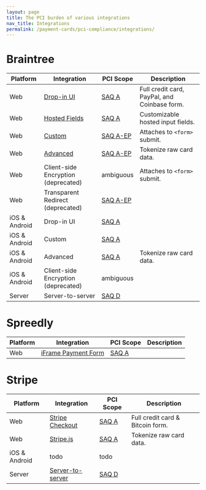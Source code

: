 ```yaml
---
layout: page
title: The PCI burden of various integrations
nav_title: Integrations
permalink: /payment-cards/pci-compliance/integrations/
---
```


# Braintree

Platform | Integration | PCI Scope | Description
-----|-----|-----|-----
Web | [Drop-in UI](https://developers.braintreepayments.com/javascript/guides/drop-in) | [SAQ A](/pci-compliance/saqs/#saq-a) | Full credit card, PayPal, and Coinbase form.
Web | [Hosted Fields](https://developers.braintreepayments.com/javascript/guides/hosted-fields/overview) | [SAQ A](/pci-compliance/saqs/#saq-a) | Customizable hosted input fields.
Web | [Custom](https://developers.braintreepayments.com/javascript/guides/credit-cards#client-side-integration) | [SAQ A-EP](/pci-compliance/saqs/#saq-a-ep) | Attaches to `<form>` submit.
Web | [Advanced](https://developers.braintreepayments.com/javascript/guides/credit-cards#tokenize-card) | [SAQ A-EP](/pci-compliance/saqs/#saq-a-ep) | Tokenize raw card data.
Web | Client-side Encryption (deprecated) | ambiguous | Attaches to `<form>` submit.
Web | Transparent Redirect (deprecated) | [SAQ A-EP](/pci-compliance/saqs/#saq-a-ep) |
iOS & Android | Drop-in UI | [SAQ A](/pci-compliance/saqs/#saq-a) |
iOS & Android | Custom | [SAQ A](/pci-compliance/saqs/#saq-a) |
iOS & Android | Advanced | [SAQ A](/pci-compliance/saqs/#saq-a) | Tokenize raw card data.
iOS & Android | Client-side Encryption (deprecated) | ambiguous |
Server | Server-to-server | [SAQ D](/pci-compliance/saqs/#saq-d) |

# Spreedly

Platform | Integration | PCI Scope | Description
-----|-----|-----|-----
Web | [iFrame Payment Form](https://docs.spreedly.com/guides/adding-payment-methods/iframe/) | [SAQ A](/pci-compliance/saqs/#saq-a) |

# Stripe

Platform | Integration | PCI Scope | Description
-----|-----|-----|-----
Web | [Stripe Checkout](https://stripe.com/docs/checkout) | [SAQ A](/pci-compliance/saqs/#saq-a) | Full credit card & Bitcoin form.
Web | [Stripe.js](https://stripe.com/docs/stripe.js) | [SAQ A](/pci-compliance/saqs/#saq-a) | Tokenize raw card data.
iOS & Android | todo | todo |
Server | [Server-to-server](https://stripe.com/docs/api#create_charge) | [SAQ D](/pci-compliance/saqs/#saq-d) |
